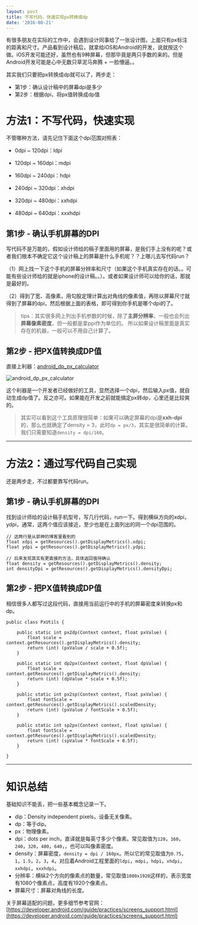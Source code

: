 ```yaml
---
layout: post
title: 不写代码，快速实现px转换成dp
date: '2016-08-21'
---
```


有很多朋友在实际的工作中，会遇到设计同事给了一张设计图，上面只有px标注的距离和尺寸。产品看到设计稿后，就拿给iOS和Android的开发，说就按这个做。iOS开发可能还好，虽然也有9种屏幕，但那毕竟是两只手数的来的。但是Android开发可能是心中无数只草泥马奔腾 + 一脸懵逼。。

其实我们只要把px转换成dp就可以了，两步走：

- 第1步：确认设计稿中的屏幕dpi是多少
- 第2步：根据dpi，将px值转换成dp值

# 方法1：不写代码，快速实现

不管哪种方法，请先记住下面这个dpi范围对照表：

- 0dpi ~ 120dpi：ldpi

- 120dpi ~ 160dpi：mdpi

- 160dpi ~ 240dpi：hdpi

- 240dpi ~ 320dpi：xhdpi

- 320dpi ~ 480dpi：xxhdpi

- 480dpi ~ 640dpi：xxxhdpi



## 第1步 - 确认手机屏幕的DPI

写代码不是万能的，假如设计师给的稿子里面用的屏幕，是我们手上没有的呢？或者我们根本不确定它这个设计稿上的屏幕是什么手机呢？？上哪儿去写代码run？

（1）网上找一下这个手机的屏幕分辨率和尺寸（如果这个手机真实存在的话。。可能有些设计师给的就是iphone的设计稿。。）。或者如果设计师可以给你的话，那就是最好的。

（2）得到了宽、高像素，用勾股定理计算出对角线的像素值，再除以屏幕尺寸就得到了屏幕的dpi，然后根据上面的表格，即可得到你手机是哪个dpi的了。

> tips：其实很多网上列出手机参数的时候，除了**主屏分辨率**，一般也会列出**屏幕像素密度**，但一般都是拿ppi作为单位的。 所以如果设计稿里面是真实存在的机器，一般可以不用自己计算了。


## 第2步 - 把PX值转换成DP值

直接上利器：[android_dp_px_calculator](http://labs.rampinteractive.co.uk/android_dp_px_calculator/)

![android_dp_px_calculator](http://ww2.sinaimg.cn/large/006y8lVagw1f70nuqvhiqj30go0dqgnb.jpg)

这个利器是一个开发者已经做好的工具，显然选择一个dpi，然后输入px值，就自动生成dp值了。反之亦可。如果能在开发之前就能搞定px转dp，心里还是比较爽的。

> 其实可以看到这个工具原理很简单：如果可以确定屏幕的dpi是**xxh-dpi**的，那么也就确定了density = 3，此时`dp = px/3`，其实是很简单的计算。我们只需要知道`density = dpi/160`。

***

# 方法2：通过写代码自己实现

还是两步走，不过都要靠写代码run。

## 第1步 - 确认手机屏幕的DPI

找到设计师给的设计稿手机型号，写几行代码，run一下。得到横纵方向的xdpi，ydpi，通常，这两个值应该接近，至少也是在上面列出的同一个dpi范围的。

```
// 这两行是从郭神的博客里看到的
float xdpi = getResources().getDisplayMetrics().xdpi;
float ydpi = getResources().getDisplayMetrics().ydpi;

// 后来发现其实有更直接的方法，具体返回值待确认
float density = getResources().getDisplayMetrics().density;
int densityDpi = getResources().getDisplayMetrics().densityDpi;
```


## 第2步 - 把PX值转换成DP值

相信很多人都写过这段代码，直接用当前运行中的手机的屏幕密度来转换px和dp。

```
public class PxUtils {

    public static int px2dp(Context context, float pxValue) {
        float scale = context.getResources().getDisplayMetrics().density;
        return (int) (pxValue / scale + 0.5f);
    }

    public static int dp2px(Context context, float dpValue) {
        float scale = context.getResources().getDisplayMetrics().density;
        return (int) (dpValue * scale + 0.5f);
    }

    public static int px2sp(Context context, float pxValue) {
        float fontScale = context.getResources().getDisplayMetrics().scaledDensity;
        return (int) (pxValue / fontScale + 0.5f);
    }

    public static int sp2px(Context context, float spValue) {
        float fontScale = context.getResources().getDisplayMetrics().scaledDensity;
        return (int) (spValue * fontScale + 0.5f);
    }

}

```

***

# 知识总结

基础知识不能丢，把一些基本概念记录一下。

- dip：Density independent pixels，设备无关像素。
- dp：等于dip。
- px：物理像素。
- dpi：dots per inch，直译就是每英寸多少个像素。常见取值为`120`，`160`，`240`，`320`，`480`，`640`，，也可以叫像素密度。
- density：屏幕密度，`density = dpi / 160px`。所以它的常见取值为`0.75`，`1`，`1.5`，`2`，`3`，`4`，对应着Android工程里面的`ldpi`，`mdpi`，`hdpi`，`xhdpi`，`xxhdpi`，`xxxhdpi`。
- 分辨率：横纵2个方向的像素点的数量，常见取值`1080x1920`这样的，表示宽度有1080个像素点，高度有1920个像素点。
- 屏幕尺寸：屏幕对角线的长度。

关于屏幕适配的问题，更多细节参考官网：[https://developer.android.com/guide/practices/screens_support.html](https://developer.android.com/guide/practices/screens_support.html)











